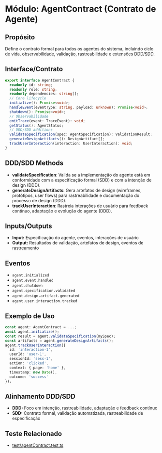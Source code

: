 # Módulo: AgentContract (Contrato de Agente)

## Propósito
Define o contrato formal para todos os agentes do sistema, incluindo ciclo de vida, observabilidade, validação, rastreabilidade e extensões DDD/SDD.

## Interface/Contrato
```typescript
export interface AgentContract {
  readonly id: string;
  readonly role: string;
  readonly dependencies: string[];
  // Core lifecycle
  initialize(): Promise<void>;
  handleEvent(eventType: string, payload: unknown): Promise<void>;
  shutdown(): Promise<void>;
  // Observabilidade
  emitTrace(event: TraceEvent): void;
  getStatus(): AgentStatus;
  // DDD/SDD additions
  validateSpecification(spec: AgentSpecification): ValidationResult;
  generateDesignArtifacts(): DesignArtifact[];
  trackUserInteraction(interaction: UserInteraction): void;
}
```

## DDD/SDD Methods

- **validateSpecification**: Valida se a implementação do agente está em conformidade com a especificação formal (SDD) e com a intenção de design (DDD).
- **generateDesignArtifacts**: Gera artefatos de design (wireframes, protótipos, user flows) para rastreabilidade e documentação do processo de design (DDD).
- **trackUserInteraction**: Rastreia interações de usuário para feedback contínuo, adaptação e evolução do agente (DDD).

## Inputs/Outputs
- **Input:** Especificação do agente, eventos, interações de usuário
- **Output:** Resultados de validação, artefatos de design, eventos de rastreamento

## Eventos
- `agent.initialized`
- `agent.event.handled`
- `agent.shutdown`
- `agent.specification.validated`
- `agent.design.artifact.generated`
- `agent.user.interaction.tracked`

## Exemplo de Uso
```typescript
const agent: AgentContract = ...;
await agent.initialize();
const result = agent.validateSpecification(mySpec);
const artifacts = agent.generateDesignArtifacts();
agent.trackUserInteraction({
  id: 'interaction-1',
  userId: 'user-1',
  sessionId: 'sess-1',
  action: 'clicked',
  context: { page: 'home' },
  timestamp: new Date(),
  outcome: 'success'
});
```

## Alinhamento DDD/SDD
- **DDD:** Foco em intenção, rastreabilidade, adaptação e feedback contínuo
- **SDD:** Contrato formal, validação automatizada, rastreabilidade de especificação

## Teste Relacionado
- [test/agentContract.test.ts](../../test/agentContract.test.ts) 